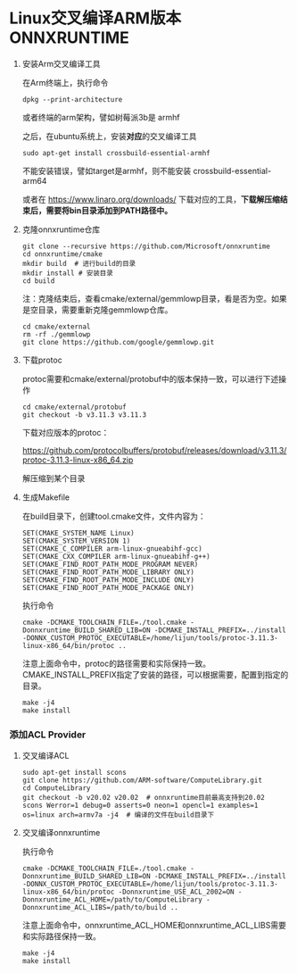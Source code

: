 # Linux交叉编译ARM版本ONNXRUNTIME

1. 安装Arm交叉编译工具

   在Arm终端上，执行命令

   ```shell
   dpkg --print-architecture
   ```

   或者终端的arm架构，譬如树莓派3b是 armhf

   之后，在ubuntu系统上，安装**对应**的交叉编译工具

   ```shell
   sudo apt-get install crossbuild-essential-armhf
   ```

   不能安装错误，譬如target是armhf，则不能安装 crossbuild-essential-arm64

   或者在 https://www.linaro.org/downloads/ 下载对应的工具，**下载解压缩结束后，需要将bin目录添加到PATH路径中。**

2. 克隆onnxruntime仓库

   ```shell
   git clone --recursive https://github.com/Microsoft/onnxruntime
   cd onnxruntime/cmake
   mkdir build  # 进行build的目录
   mkdir install # 安装目录
   cd build
   ```

   注：克隆结束后，查看cmake/external/gemmlowp目录，看是否为空。如果是空目录，需要重新克隆gemmlowp仓库。

   ```shell
   cd cmake/external
   rm -rf ./gemmlowp
   git clone https://github.com/google/gemmlowp.git
   ```

3. 下载protoc

   protoc需要和cmake/external/protobuf中的版本保持一致，可以进行下述操作

   ```shell
   cd cmake/external/protobuf
   git checkout -b v3.11.3 v3.11.3
   ```

   下载对应版本的protoc：

    https://github.com/protocolbuffers/protobuf/releases/download/v3.11.3/protoc-3.11.3-linux-x86_64.zip

   解压缩到某个目录

4. 生成Makefile

   在build目录下，创建tool.cmake文件，文件内容为：

   ```shell
   SET(CMAKE_SYSTEM_NAME Linux)
   SET(CMAKE_SYSTEM_VERSION 1)
   SET(CMAKE_C_COMPILER arm-linux-gnueabihf-gcc)
   SET(CMAKE_CXX_COMPILER arm-linux-gnueabihf-g++)
   SET(CMAKE_FIND_ROOT_PATH_MODE_PROGRAM NEVER)
   SET(CMAKE_FIND_ROOT_PATH_MODE_LIBRARY ONLY)
   SET(CMAKE_FIND_ROOT_PATH_MODE_INCLUDE ONLY)
   SET(CMAKE_FIND_ROOT_PATH_MODE_PACKAGE ONLY)
   ```

   执行命令

   ```shell
   cmake -DCMAKE_TOOLCHAIN_FILE=./tool.cmake -Donnxruntime_BUILD_SHARED_LIB=ON -DCMAKE_INSTALL_PREFIX=../install -DONNX_CUSTOM_PROTOC_EXECUTABLE=/home/lijun/tools/protoc-3.11.3-linux-x86_64/bin/protoc ..
   ```

   注意上面命令中，protoc的路径需要和实际保持一致。CMAKE_INSTALL_PREFIX指定了安装的路径，可以根据需要，配置到指定的目录。

   ```shell
   make -j4
   make install
   ```


### 添加ACL Provider

1. 交叉编译ACL

   ```shell
   sudo apt-get install scons
   git clone https://github.com/ARM-software/ComputeLibrary.git
   cd ComputeLibrary
   git checkout -b v20.02 v20.02  # onnxruntime目前最高支持到20.02
   scons Werror=1 debug=0 asserts=0 neon=1 opencl=1 examples=1 os=linux arch=armv7a -j4  # 编译的文件在build目录下
   ```

2. 交叉编译onnxruntime

   执行命令

   ```shell
   cmake -DCMAKE_TOOLCHAIN_FILE=./tool.cmake -Donnxruntime_BUILD_SHARED_LIB=ON -DCMAKE_INSTALL_PREFIX=../install -DONNX_CUSTOM_PROTOC_EXECUTABLE=/home/lijun/tools/protoc-3.11.3-linux-x86_64/bin/protoc -Donnxruntime_USE_ACL_2002=ON -Donnxruntime_ACL_HOME=/path/to/ComputeLibrary -Donnxruntime_ACL_LIBS=/path/to/build ..
   ```

   注意上面命令中，onnxruntime_ACL_HOME和onnxruntime_ACL_LIBS需要和实际路径保持一致。

   ```shell
   make -j4
   make install
   ```

   

